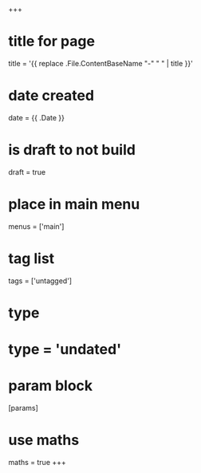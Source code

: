 +++
# title for page
title = '{{ replace .File.ContentBaseName "-" " " | title }}'
# date created
date = {{ .Date }}
# is draft to not build
draft = true
# place in main menu
menus = ['main']
# tag list
tags = ['untagged']
# type
# type = 'undated'
# param block
[params]
# use maths
maths = true
+++
